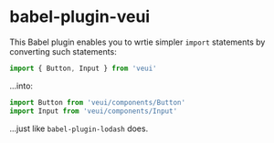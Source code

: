 # babel-plugin-veui

This Babel plugin enables you to wrtie simpler `import` statements by converting such statements:

```js
import { Button, Input } from 'veui'
```

...into:

```js
import Button from 'veui/components/Button'
import Input from 'veui/components/Input'
```

...just like `babel-plugin-lodash` does.
